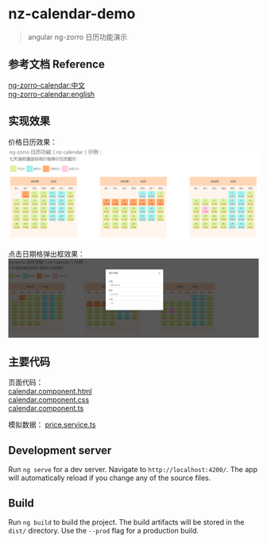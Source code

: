 
# nz-calendar-demo

> angular ng-zorro 日历功能演示

## 参考文档 Reference

[ng-zorro-calendar:中文](https://ng.ant.design/components/calendar/zh)  
[ng-zorro-calendar:english](https://ng.ant.design/components/calendar/en)  

## 实现效果

价格日历效果：  
![Image text](https://raw.githubusercontent.com/dodobelieve/nz-calendar-demo/master/src/assets/img/main.png)  

点击日期格弹出框效果：  
![Image text](https://raw.githubusercontent.com/dodobelieve/nz-calendar-demo/master/src/assets/img/detail.png)  

## 主要代码

页面代码：  
[calendar.component.html](https://github.com/dodobelieve/nz-calendar-demo/blob/master/src/app/pages/calendar/calendar.component.html)    
[calendar.component.css](https://github.com/dodobelieve/nz-calendar-demo/blob/master/src/app/pages/calendar/calendar.component.css)    
[calendar.component.ts](https://github.com/dodobelieve/nz-calendar-demo/blob/master/src/app/pages/calendar/calendar.component.ts)    

模拟数据：
[price.service.ts](https://github.com/dodobelieve/nz-calendar-demo/blob/master/src/app/services/price.service.ts)    

## Development server

Run `ng serve` for a dev server. Navigate to `http://localhost:4200/`. The app will automatically reload if you change any of the source files.

## Build

Run `ng build` to build the project. The build artifacts will be stored in the `dist/` directory. Use the `--prod` flag for a production build.



